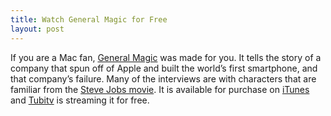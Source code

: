 ```yaml
---
title: Watch General Magic for Free
layout: post
---
```

If you are a Mac fan, [General Magic](https://www.generalmagicthemovie.com) was made for you. It tells the story of a company that spun off of Apple and built the world’s first smartphone, and that company’s failure. Many of the interviews are with characters that are familiar from the [Steve Jobs movie](https://www.imdb.com/title/tt2080374/). It is available for purchase on [iTunes](https://itunes.apple.com/us/movie/general-magic/id1458835312) and [Tubitv](https://tubitv.com/movies/614633) is streaming it for free.